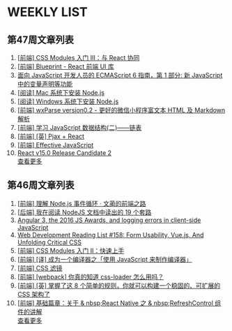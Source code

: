 # WEEKLY LIST        
## 第47周文章列表       
1. [[前端] CSS Modules 入门 Ⅲ：与 React 协同](http://gold.xitu.io/entry/582900572e958a005eb6ce8a)       
2. [[前端] Blueprint - React 前端 UI 库](http://gold.xitu.io/entry/58284fa967f35600587f627f)       
3. [面向 JavaScript 开发人员的 ECMAScript 6 指南，第 1
                部分: 新 JavaScript 中的变量声明等功能](http://www.ibm.com/developerworks/cn/web/wa-ecmascript6-neward-p1/index.html?ca=drs-)       
4. [[阅读] Mac 系统下安装 Node.js](http://gold.xitu.io/entry/582a46570ce463006cd067b5)       
5. [[阅读] Windows 系统下安装 Node.js](http://gold.xitu.io/entry/582a460467f35600631a1c96)       
6. [[前端] wxParse version0.2 - 更好的微信小程序富文本 HTML 及 Markdown 解析](http://gold.xitu.io/entry/5829018eda2f600056e0a31c)       
7. [[前端] 学习 JavaScript 数据结构(二)——链表](http://gold.xitu.io/entry/582874735bbb50004f1a39c0)       
8. [[前端] [英] Pjax + React](http://gold.xitu.io/entry/5829e2b0da2f600056e96e5f)       
9. [[前端] Effective JavaScript](http://gold.xitu.io/entry/5829de13d203090054056c91)       
10. [React v15.0 Release Candidate 2](https://facebook.github.io/react/blog/2016/03/16/react-v15-rc2.html)       
[查看更多](https://github.com/iv-web/ivweb-weekly/blob/master/weekly/2016/week_47/)       
## 第46周文章列表       
1. [[前端] 理解 Node.js 事件循环 · 文蔺的前端之路](http://gold.xitu.io/entry/582736d1128fe1005cc906da)       
2. [[后端] 我在阅读 NodeJS 文档中读出的 19 个套路](http://gold.xitu.io/entry/58233a212f301e005c3b913a)       
3. [Angular 3, the 2016 JS Awards, and logging errors in client-side JavaScript](http://javascriptweekly.com/issues/309)       
4. [Web Development Reading List #158: Form Usability, Vue.js, And Unfolding Critical CSS](https://www.smashingmagazine.com/2016/11/web-development-reading-list-158/)       
5. [[前端] CSS Modules 入门 Ⅱ：快速上手](http://gold.xitu.io/entry/5827ab518ac2470059686190)       
6. [[前端] [译] 成为一个编译器之「使用 JavaScript 来制作编译器」](http://gold.xitu.io/entry/582343555bbb500059056d4b)       
7. [[前端] CSS 滤镜](http://gold.xitu.io/entry/582743e3570c3500586e5b1e)       
8. [[前端] [webpack] 你真的知道 css-loader 怎么用吗？](http://gold.xitu.io/entry/5826e755c4c9710054313d6e)       
9. [[前端] [英] 掌握了这 8 个简单的规则，你就可以构建一个稳固的、可扩展的 CSS 架构了](http://gold.xitu.io/entry/58219292128fe1005a190fd2)       
10. [[前端] 基础篇章：关于 & nbsp;React Native 之 & nbsp;RefreshControl 组件的讲解](http://gold.xitu.io/entry/5824f9fea22b9d00670a8271)       
[查看更多](https://github.com/iv-web/ivweb-weekly/blob/master/weekly/2016/week_47/)